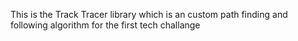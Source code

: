 This is the Track Tracer library which is an custom path finding and following algorithm for the first tech challange
